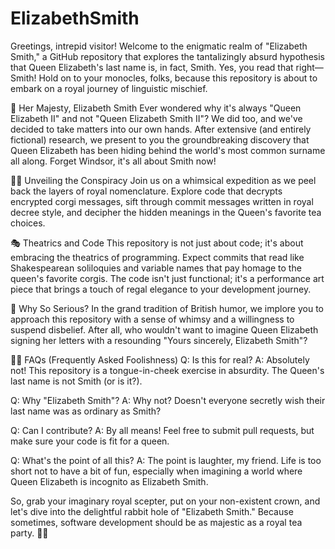 # ElizabethSmith
Greetings, intrepid visitor! Welcome to the enigmatic realm of "Elizabeth Smith," a GitHub repository that explores the tantalizingly absurd hypothesis that Queen Elizabeth's last name is, in fact, Smith. Yes, you read that right—Smith! Hold on to your monocles, folks, because this repository is about to embark on a royal journey of linguistic mischief.

👑 Her Majesty, Elizabeth Smith
Ever wondered why it's always "Queen Elizabeth II" and not "Queen Elizabeth Smith II"? We did too, and we've decided to take matters into our own hands. After extensive (and entirely fictional) research, we present to you the groundbreaking discovery that Queen Elizabeth has been hiding behind the world's most common surname all along. Forget Windsor, it's all about Smith now!

🕵️‍♂️ Unveiling the Conspiracy
Join us on a whimsical expedition as we peel back the layers of royal nomenclature. Explore code that decrypts encrypted corgi messages, sift through commit messages written in royal decree style, and decipher the hidden meanings in the Queen's favorite tea choices.

🎭 Theatrics and Code
This repository is not just about code; it's about embracing the theatrics of programming. Expect commits that read like Shakespearean soliloquies and variable names that pay homage to the queen's favorite corgis. The code isn't just functional; it's a performance art piece that brings a touch of regal elegance to your development journey.

🤣 Why So Serious?
In the grand tradition of British humor, we implore you to approach this repository with a sense of whimsy and a willingness to suspend disbelief. After all, who wouldn't want to imagine Queen Elizabeth signing her letters with a resounding "Yours sincerely, Elizabeth Smith"?

🤷‍♂️ FAQs (Frequently Asked Foolishness)
Q: Is this for real?
A: Absolutely not! This repository is a tongue-in-cheek exercise in absurdity. The Queen's last name is not Smith (or is it?).

Q: Why "Elizabeth Smith"?
A: Why not? Doesn't everyone secretly wish their last name was as ordinary as Smith?

Q: Can I contribute?
A: By all means! Feel free to submit pull requests, but make sure your code is fit for a queen.

Q: What's the point of all this?
A: The point is laughter, my friend. Life is too short not to have a bit of fun, especially when imagining a world where Queen Elizabeth is incognito as Elizabeth Smith.

So, grab your imaginary royal scepter, put on your non-existent crown, and let's dive into the delightful rabbit hole of "Elizabeth Smith." Because sometimes, software development should be as majestic as a royal tea party. 🍵✨
